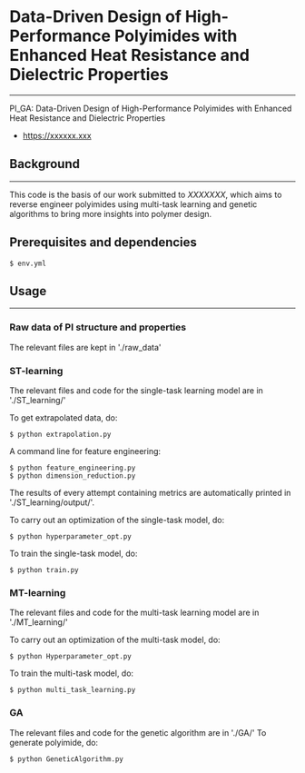 # Data-Driven Design of High-Performance Polyimides with Enhanced Heat Resistance and Dielectric Properties
***


PI_GA: Data-Driven Design of High-Performance Polyimides with Enhanced Heat Resistance and Dielectric Properties
- https://xxxxxx.xxx

## Background
***
This code is the basis of our work submitted to *XXXXXXX*, which aims to reverse engineer polyimides using multi-task learning and genetic algorithms to bring more insights into polymer design. 

## Prerequisites and dependencies
```
$ env.yml
```
## Usage
***
### Raw data of PI structure and properties
The relevant files are kept in './raw_data'

### ST-learning
The relevant files and code for the single-task learning model are in './ST_learning/'

To get extrapolated data, do:
```commandline
$ python extrapolation.py 
```
A command line for feature engineering:
```commandline
$ python feature_engineering.py
$ python dimension_reduction.py
```
The results of every attempt containing metrics are automatically printed in './ST_learning/output/'.

To carry out an optimization of the single-task model, do:
```commandline
$ python hyperparameter_opt.py
```
To train the single-task model, do:
```commandline
$ python train.py
```

### MT-learning
The relevant files and code for the multi-task learning model are in './MT_learning/'

To carry out an optimization of the multi-task model, do:
```commandline
$ python Hyperparameter_opt.py
```
To train the multi-task model, do:
```commandline
$ python multi_task_learning.py
```

### GA
The relevant files and code for the genetic algorithm are in './GA/'
To generate polyimide, do:
```commandline
$ python GeneticAlgorithm.py
```
